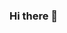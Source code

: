 ### Hi there 👋

<!--
**Ankit8830/Ankit8830** is a ✨ _special_ ✨ repository because its `README.md` (this file) appears on your GitHub profile.

Here are some ideas to get you started:

- 🔭 I’m currently working on ...
- 🌱 I’m currently learning ...
- 👯 I’m looking to collaborate on ...
- 🤔 I’m looking for help with ...
- 💬 Ask me about Html, CSS, Adobe Animate...
- 📫 How to reach me: Email- Ankitmishra 8830@gmail.com
- 😄 Pronouns: Ankit
- ⚡ Fun fact: ...
-->
